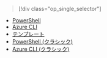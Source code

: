 > [!div class="op_single_selector"]
- [PowerShell](../articles/virtual-network/virtual-network-deploy-multinic-arm-ps.md)
- [Azure CLI](../articles/virtual-network/virtual-network-deploy-multinic-arm-cli.md)
- [テンプレート](../articles/virtual-network/virtual-network-deploy-multinic-arm-template.md)
- [PowerShell (クラシック)](../articles/virtual-network/virtual-network-deploy-multinic-classic-ps.md)
- [Azure CLI (クラシック)](../articles/virtual-network/virtual-network-deploy-multinic-classic-cli.md)

<!--HONumber=Nov16_HO3-->


